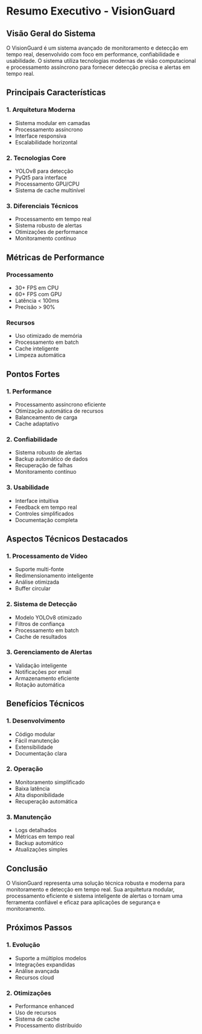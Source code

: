 # Resumo Executivo - VisionGuard

## Visão Geral do Sistema

O VisionGuard é um sistema avançado de monitoramento e detecção em tempo real, desenvolvido com foco em performance, confiabilidade e usabilidade. O sistema utiliza tecnologias modernas de visão computacional e processamento assíncrono para fornecer detecção precisa e alertas em tempo real.

## Principais Características

### 1. Arquitetura Moderna
- Sistema modular em camadas
- Processamento assíncrono
- Interface responsiva
- Escalabilidade horizontal

### 2. Tecnologias Core
- YOLOv8 para detecção
- PyQt5 para interface
- Processamento GPU/CPU
- Sistema de cache multinível

### 3. Diferenciais Técnicos
- Processamento em tempo real
- Sistema robusto de alertas
- Otimizações de performance
- Monitoramento contínuo

## Métricas de Performance

### Processamento
- 30+ FPS em CPU
- 60+ FPS com GPU
- Latência < 100ms
- Precisão > 90%

### Recursos
- Uso otimizado de memória
- Processamento em batch
- Cache inteligente
- Limpeza automática

## Pontos Fortes

### 1. Performance
- Processamento assíncrono eficiente
- Otimização automática de recursos
- Balanceamento de carga
- Cache adaptativo

### 2. Confiabilidade
- Sistema robusto de alertas
- Backup automático de dados
- Recuperação de falhas
- Monitoramento contínuo

### 3. Usabilidade
- Interface intuitiva
- Feedback em tempo real
- Controles simplificados
- Documentação completa

## Aspectos Técnicos Destacados

### 1. Processamento de Vídeo
- Suporte multi-fonte
- Redimensionamento inteligente
- Análise otimizada
- Buffer circular

### 2. Sistema de Detecção
- Modelo YOLOv8 otimizado
- Filtros de confiança
- Processamento em batch
- Cache de resultados

### 3. Gerenciamento de Alertas
- Validação inteligente
- Notificações por email
- Armazenamento eficiente
- Rotação automática

## Benefícios Técnicos

### 1. Desenvolvimento
- Código modular
- Fácil manutenção
- Extensibilidade
- Documentação clara

### 2. Operação
- Monitoramento simplificado
- Baixa latência
- Alta disponibilidade
- Recuperação automática

### 3. Manutenção
- Logs detalhados
- Métricas em tempo real
- Backup automático
- Atualizações simples

## Conclusão

O VisionGuard representa uma solução técnica robusta e moderna para monitoramento e detecção em tempo real. Sua arquitetura modular, processamento eficiente e sistema inteligente de alertas o tornam uma ferramenta confiável e eficaz para aplicações de segurança e monitoramento.

## Próximos Passos

### 1. Evolução
- Suporte a múltiplos modelos
- Integrações expandidas
- Análise avançada
- Recursos cloud

### 2. Otimizações
- Performance enhanced
- Uso de recursos
- Sistema de cache
- Processamento distribuído

